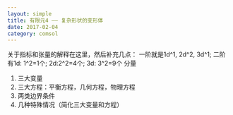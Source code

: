 ```yaml
---
layout: simple
title: 有限元4 —— 复杂形状的变形体
date: 2017-02-04
category: comsol
---
```


关于指标和张量的解释在这里，然后补充几点：
一阶就是1d^1, 2d^2, 3d^1; 
二阶有1d: 1^2=1个; 2d:2^2=4个; 3d: 3^2=9个 分量


1. 三大变量
2. 三大方程：平衡方程，几何方程，物理方程
3. 两类边界条件
4. 几种特殊情况（简化三大变量和方程）

